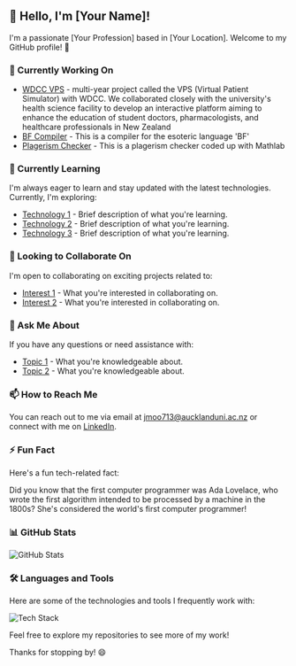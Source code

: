 ## 👋 Hello, I'm [Your Name]!

I'm a passionate [Your Profession] based in [Your Location]. Welcome to my GitHub profile! 🚀

### 🔭 Currently Working On

- [WDCC VPS]([link_to_project_1](https://github.com/UoaWDCC/VPS)) - multi-year project called the VPS (Virtual Patient Simulator) with WDCC. We collaborated closely with the university's health science facility to develop an interactive platform aiming to enhance the education of student doctors, pharmacologists, and healthcare professionals in New Zealand
- [BF Compiler]([link_to_project_2](https://github.com/John-Moore-UOA/BF-compiler)) - This is a compiler for the esoteric language 'BF'
- [Plagerism Checker]([link_to_project_3](https://github.com/John-Moore-UOA/University-Stuff/tree/main/Matlab/131%20Matlab%20Project)) - This is a plagerism checker coded up with Mathlab

### 🌱 Currently Learning

I'm always eager to learn and stay updated with the latest technologies. Currently, I'm exploring:

- [Technology 1](link_to_tech_1) - Brief description of what you're learning.
- [Technology 2](link_to_tech_2) - Brief description of what you're learning.
- [Technology 3](link_to_tech_3) - Brief description of what you're learning.

### 👯 Looking to Collaborate On

I'm open to collaborating on exciting projects related to:

- [Interest 1](link_to_interest_1) - What you're interested in collaborating on.
- [Interest 2](link_to_interest_2) - What you're interested in collaborating on.

### 💬 Ask Me About

If you have any questions or need assistance with:

- [Topic 1](link_to_topic_1) - What you're knowledgeable about.
- [Topic 2](link_to_topic_2) - What you're knowledgeable about.

### 📫 How to Reach Me

You can reach out to me via email at [jmoo713@aucklanduni.ac.nz](mailto:jmoo713@aucklanduni.ac.nz) or connect with me on [LinkedIn](https://www.linkedin.com/in/johnmoore03/).


### ⚡ Fun Fact

Here's a fun tech-related fact:

Did you know that the first computer programmer was Ada Lovelace, who wrote the first algorithm intended to be processed by a machine in the 1800s? She's considered the world's first computer programmer!

### 📊 GitHub Stats

![GitHub Stats](https://github-readme-stats.vercel.app/api?username=John-Moore-UOA&show_icons=true&theme=radical)

### 🛠️ Languages and Tools

Here are some of the technologies and tools I frequently work with:

![Tech Stack](https://img.shields.io/badge/Tech%20Stack-HTML5%20%7C%20CSS3%20%7C%20JavaScript%20%7C%20Python%20%7C%20React%20%7C%20Node.js%20%7C%20SQL%20%7C%20Git%20%7C%20Docker-blue)

Feel free to explore my repositories to see more of my work!

Thanks for stopping by! 😄
